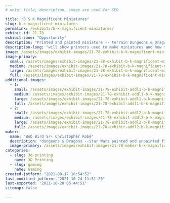 ```yaml
---
# note: title, description, image are used for SEO

title: "B & K Magnificent Miniatures"
slug: b-k-magnificent-miniatures
permalink: /exhibits/b-k-magnificent-miniatures/
exhibit-id: 21-78
exhibit-zone: "Opportunity"
description: "Printed and painted miniature -- terrain Dungeons & Dragons Star Wars"
description-long: "will show printers used to make miniatures and how to prime and paint them sell both painted and unpainted miniatures"
image: /assets/images/exhibit-images/21-78-exhibit-b-k-magnificent-miniatures-074-large.JPG
image-primary: 
  small: /assets/images/exhibit-images/21-78-exhibit-b-k-magnificent-miniatures-074-small.JPG
  medium: /assets/images/exhibit-images/21-78-exhibit-b-k-magnificent-miniatures-074-medium.JPG
  large: /assets/images/exhibit-images/21-78-exhibit-b-k-magnificent-miniatures-074-large.JPG
  full: /assets/images/exhibit-images/21-78-exhibit-b-k-magnificent-miniatures-074-full.JPG
additional-images: 
  - 1:
    small: /assets/images/exhibit-images/21-78-exhibit-addl1-b-k-magnificent-miniatures-013-small.JPG
    medium: /assets/images/exhibit-images/21-78-exhibit-addl1-b-k-magnificent-miniatures-013-medium.JPG
    large: /assets/images/exhibit-images/21-78-exhibit-addl1-b-k-magnificent-miniatures-013-large.JPG
    full: /assets/images/exhibit-images/21-78-exhibit-addl1-b-k-magnificent-miniatures-013-full.JPG
  - 2:
    small: /assets/images/exhibit-images/21-78-exhibit-addl2-b-k-magnificent-miniatures-148-small.JPG
    medium: /assets/images/exhibit-images/21-78-exhibit-addl2-b-k-magnificent-miniatures-148-medium.JPG
    large: /assets/images/exhibit-images/21-78-exhibit-addl2-b-k-magnificent-miniatures-148-large.JPG
    full: /assets/images/exhibit-images/21-78-exhibit-addl2-b-k-magnificent-miniatures-148-full.JPG
maker: 
  name: "Bob Bird Sr- Christopher Kobe"
  description: "dungeons & Dragons --Star Wars painted and unpainted figurines "
  image-primary: /assets/images/exhibit-images/21-78-maker-b-k-magnificent-miniatures-001-medium.JPG
categories: 
  - slug: 3d-printing
    name: 3D Printing
  - slug: gaming
    name: Gaming
created-jotform: "2021-08-17 18:54:52"
last-modified-jotform: "2021-10-24 11:51:20"
last-exported: "2021-10-28 05:44:51"
sitemap: false

---
```

